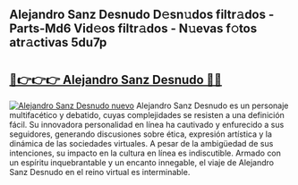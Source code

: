 ## Alejandro Sanz Desnudo D𝚎sn𝚞dos filtr𝚊dos - Parts-Md6 Vid𝚎os filtr𝚊dos - N𝚞evas f𝚘tos atr𝚊ctivas 5du7p

# <h2><a href="http://mbe17o.tromn.icu/?c=Alejandro+Sanz+Desnudo">🔗👉👉👉 Alejandro Sanz Desnudo 🔗🔗</a></h2>

[![Alejandro Sanz Desnudo nuevo](https://i.imgur.com/pEAQMta.gif)](http://mbe17o.tromn.icu/?c=Alejandro+Sanz+Desnudo)
Alejandro Sanz Desnudo es un personaje multifacético y debatido, cuyas complejidades se resisten a una definición fácil.  Su innovadora personalidad en línea ha cautivado y enfurecido a sus seguidores, generando discusiones sobre ética, expresión artística y la dinámica de las sociedades virtuales. A pesar de la ambigüedad de sus intenciones, su impacto en la cultura en línea es indiscutible. Armado con un espíritu inquebrantable y un encanto innegable, el viaje de Alejandro Sanz Desnudo en el reino virtual es interminable.
